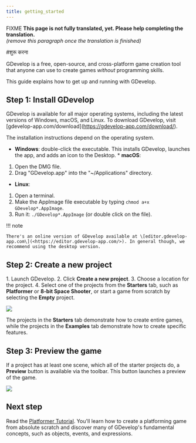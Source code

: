 ```yaml
---
title: getting_started
---
```

FIXME **This page is not fully translated, yet. Please help completing the translation.**  
*(remove this paragraph once the translation is finished)*

#शुरू करना

GDevelop is a free, open-source, and cross-platform game creation tool that anyone can use to create games *without* programming skills.

This guide explains how to get up and running with GDevelop.

## Step 1: Install GDevelop

GDevelop is available for all major operating systems, including the latest versions of Windows, macOS, and Linux. To download GDevelop, visit \[gdevelop-app.com/download\](<https://gdevelop-app.com/download/>).

The installation instructions depend on the operating system.

* **Windows**: double-click the executable. This installs GDevelop, launches the app, and adds an icon to the Desktop. * **macOS**:

1. Open the DMG file.
2. Drag "GDevelop.app" into the "~/Applications" directory.

* **Linux**:

1. Open a terminal.
2. Make the AppImage file executable by typing `chmod a+x GDevelop*.AppImage`.
3. Run it: `./GDevelop*.AppImage` (or double click on the file).

!!! note

    There's an online version of GDevelop available at \[editor.gdevelop-app.com\](<https://editor.gdevelop-app.com/>). In general though, we recommend using the desktop version.

## Step 2: Create a new project

1\. Launch GDevelop. 2. Click **Create a new project**. 3. Choose a location for the project. 4. Select one of the projects from the **Starters** tab, such as **Platformer** or **8-bit Space Shooter**, or start a game from scratch by selecting the **Empty** project.

![](/gdevelop5/getting-started-create-new-project.jpg)

The projects in the **Starters** tab demonstrate how to create entire games, while the projects in the **Examples** tab demonstrate how to create specific features.

## Step 3: Preview the game

If a project has at least one scene, which all of the starter projects do, a **Preview** button is available via the toolbar. This button launches a preview of the game.

![](/gdevelop5/getting-started-preview-button.jpg)

## Next step

Read the [Platformer Tutorial](/gdevelop5/tutorials/platformer/start). You'll learn how to create a platforming game from absolute scratch and discover many of GDevelop's fundamental concepts, such as objects, events, and expressions.
